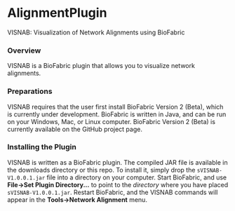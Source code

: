 # AlignmentPlugin
VISNAB: Visualization of Network Alignments using BioFabric

### Overview

VISNAB is a BioFabric plugin that allows you to visualize network alignments.

### Preparations

VISNAB requires that the user first install BioFabric Version 2 (Beta), which is currently under development. BioFabric is written in Java, and can be run on your Windows, Mac, or Linux computer. BioFabric Version 2 (Beta) is currently available on the GitHub project page.

### Installing the Plugin

VISNAB is written as a BioFabric plugin. The compiled JAR file is available in the downloads directory or this repo. To install it, simply drop the `sVISNAB-V1.0.0.1.jar` file into a directory on your computer. Start BioFabric, and use __File->Set Plugin Directory...__ to point to the *directory* where you have placed `sVISNAB-V1.0.0.1.jar`. Restart BioFabric, and the VISNAB commands will appear in the __Tools->Network Alignment__ menu. 
